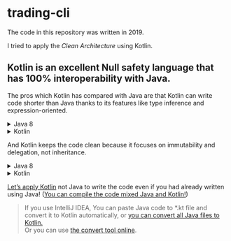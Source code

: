 # trading-cli

The code in this repository was written in 2019.

I tried to apply the _Clean Architecture_ using Kotlin.

## Kotlin is an excellent Null safety﻿ language that has 100% interoperability with Java.

The pros which Kotlin has compared with Java are that Kotlin can write code shorter than Java thanks to its features like type inference and expression-oriented.

<details>
<summary>Java 8</summary>

```Java
class Playground {
    public static void main(String[ ] args) {
        boolean bool = true;
        int value = bool ? 1 : 2;
        String name;
        switch (value) {
            case 0:
                name = "armadillo";
                break;
            case 1:
                name = "beaver";
                break;
            case 2:
                name = "cat";
                break;
            default:
                name = "other";
        }
        Animal<String> animal = new Animal<String>(name);
        animal.setName("man");
        System.out.println(animal.getName() + " is animal.");
    }
}

class Animal<T extends String>{
    private T name;

    Animal(T name){
        this.name=name;
    }

    public T getName(){
        return name;
    }

    public void setName(T name){
        this.name = name;
    }
}
```

</details>

<details>
<summary>Kotlin</summary>

```Kotlin
fun main(args: Array<String>) {
    val bool: Boolean = true
    val value = if (bool) 1 else 2

    val name = when (value) {
        0 -> "armadillo"
        1 -> "beaver"
        2 -> "cat"
        else -> "other"
    }

    val animal = Animal(name)
    animal.name = "man"
    println("${animal.name} is animal.")
}

class Animal<T: String>(var name: T)
```

</details>

And Kotlin keeps the code clean because it focuses on immutability and delegation, not inheritance.

<details>
<summary>Java 8</summary>

```Java
class Playground {
    public static void main(String[] args) {
        MetricSpace delegatee = new MetricSpace(){
            @Override
            public int distance(int a,int b){
                return Math.abs(b-a);
            }
        };
        MetricSpace delegator = new MetricSpaceImpl(delegatee);
        System.out.println("Distance is " + delegator.distance(5,3));
    }
}

interface MetricSpace{
    int distance(int a,int b);
}

class MetricSpaceImpl implements MetricSpace{
    private MetricSpace space;
    MetricSpaceImpl(MetricSpace space){
        this.space=space;
    }
    public int distance(int a,int b){
        return space.distance(a,b);
    }
}
```

</details>

<details>
<summary>Kotlin</summary>

```Kotlin
import java.util.*

fun main() {
    val delegatee = object : MetricSpace {
        override fun distance(a: Int, b: Int) = Math.abs(b - a)
    }
    val delegator = MetricSpaceImpl(delegatee)
    println("Distance is ${delegator.distance(5, 3)}")
}

interface MetricSpace {
    fun distance(a: Int, b: Int): Int
}

class MetricSpaceImpl(space: MetricSpace) : MetricSpace by space
```

</details>

[Let’s apply Kotlin](https://kotlinlang.org/docs/server-overview.html#frameworks-for-server-side-development-with-kotlin) not Java to write the code even if you had already written using Java! ([You can compile the code mixed Java and Kotlin!](https://kotlinlang.org/docs/java-interop.html))

> If you use IntelliJ IDEA, You can paste Java code to \*.kt file and convert it to Kotlin automatically, or [you can convert all Java files to Kotlin.](https://www.jetbrains.com/help/idea/get-started-with-kotlin.html#ab15d972)  
> Or you can use [the convert tool online](https://www.javainuse.com/java2kot).
